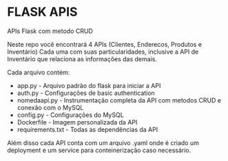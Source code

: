 # FLASK APIS
APIs Flask com metodo CRUD

Neste repo você encontrará 4 APIs (Clientes, Enderecos, Produtos e Inventário)
Cada uma com suas particularidades, inclusive a API de Inventário que relaciona as informações das demais. 

Cada arquivo contém: 
- app.py - Arquivo padrão do flask para iniciar a API
- auth.py - Configurações de basic authentication
- nomedaapi.py - Instrumentação completa da API com metodos CRUD e conexão com o MySQL
- config.py - Configurações do MySQL 
- Dockerfile - Imagem personalizada da API 
- requirements.txt - Todas as dependências da API

Além disso cada API conta com um arquivo .yaml onde é criado um deployment e um service para conteinerização caso necessário. 
